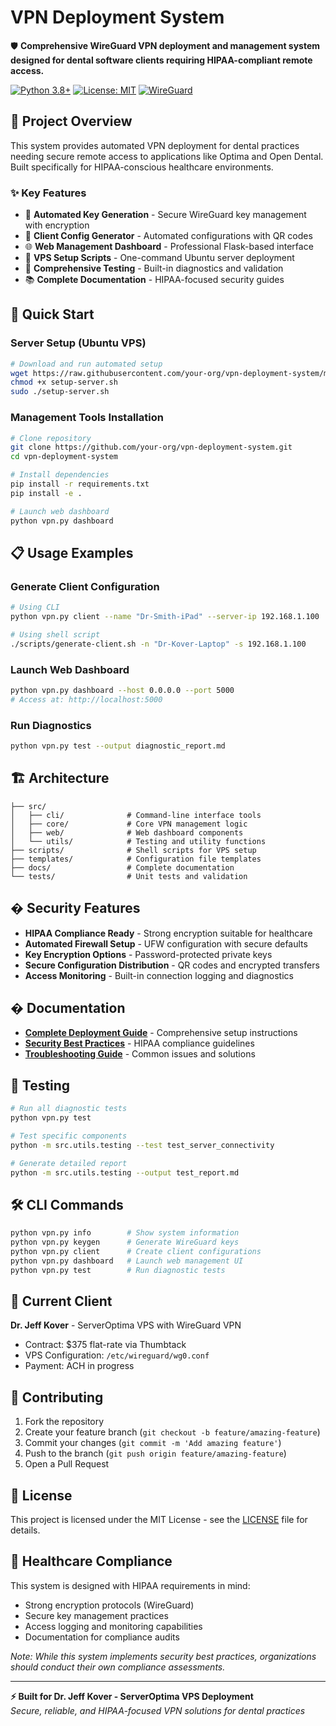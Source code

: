 # VPN Deployment System

🛡️ **Comprehensive WireGuard VPN deployment and management system designed for dental software clients requiring HIPAA-compliant remote access.**

[![Python 3.8+](https://img.shields.io/badge/python-3.8+-blue.svg)](https://www.python.org/downloads/)
[![License: MIT](https://img.shields.io/badge/License-MIT-yellow.svg)](https://opensource.org/licenses/MIT)
[![WireGuard](https://img.shields.io/badge/VPN-WireGuard-orange.svg)](https://www.wireguard.com/)

## 🎯 Project Overview

This system provides automated VPN deployment for dental practices needing secure remote access to applications like Optima and Open Dental. Built specifically for HIPAA-conscious healthcare environments.

### ✨ Key Features

- 🔐 **Automated Key Generation** - Secure WireGuard key management with encryption
- 📱 **Client Config Generator** - Automated configurations with QR codes
- 🌐 **Web Management Dashboard** - Professional Flask-based interface
- 📜 **VPS Setup Scripts** - One-command Ubuntu server deployment
- 🧪 **Comprehensive Testing** - Built-in diagnostics and validation
- 📚 **Complete Documentation** - HIPAA-focused security guides

## 🚀 Quick Start

### Server Setup (Ubuntu VPS)
```bash
# Download and run automated setup
wget https://raw.githubusercontent.com/your-org/vpn-deployment-system/main/scripts/setup-server.sh
chmod +x setup-server.sh
sudo ./setup-server.sh
```

### Management Tools Installation
```bash
# Clone repository
git clone https://github.com/your-org/vpn-deployment-system.git
cd vpn-deployment-system

# Install dependencies
pip install -r requirements.txt
pip install -e .

# Launch web dashboard
python vpn.py dashboard
```

## 📋 Usage Examples

### Generate Client Configuration
```bash
# Using CLI
python vpn.py client --name "Dr-Smith-iPad" --server-ip 192.168.1.100

# Using shell script
./scripts/generate-client.sh -n "Dr-Kover-Laptop" -s 192.168.1.100
```

### Launch Web Dashboard
```bash
python vpn.py dashboard --host 0.0.0.0 --port 5000
# Access at: http://localhost:5000
```

### Run Diagnostics
```bash
python vpn.py test --output diagnostic_report.md
```

## 🏗️ Architecture

```
├── src/
│   ├── cli/              # Command-line interface tools
│   ├── core/             # Core VPN management logic
│   ├── web/              # Web dashboard components
│   └── utils/            # Testing and utility functions
├── scripts/              # Shell scripts for VPS setup
├── templates/            # Configuration file templates
├── docs/                 # Complete documentation
└── tests/                # Unit tests and validation
```

## � Security Features

- **HIPAA Compliance Ready** - Strong encryption suitable for healthcare
- **Automated Firewall Setup** - UFW configuration with secure defaults
- **Key Encryption Options** - Password-protected private keys
- **Secure Configuration Distribution** - QR codes and encrypted transfers
- **Access Monitoring** - Built-in connection logging and diagnostics

## � Documentation

- [**Complete Deployment Guide**](docs/DEPLOYMENT_GUIDE.md) - Comprehensive setup instructions
- [**Security Best Practices**](docs/DEPLOYMENT_GUIDE.md#security-best-practices) - HIPAA compliance guidelines
- [**Troubleshooting Guide**](docs/DEPLOYMENT_GUIDE.md#troubleshooting) - Common issues and solutions

## 🧪 Testing

```bash
# Run all diagnostic tests
python vpn.py test

# Test specific components
python -m src.utils.testing --test test_server_connectivity

# Generate detailed report
python -m src.utils.testing --output test_report.md
```

## 🛠️ CLI Commands

```bash
python vpn.py info        # Show system information
python vpn.py keygen      # Generate WireGuard keys  
python vpn.py client      # Create client configurations
python vpn.py dashboard   # Launch web management UI
python vpn.py test        # Run diagnostic tests
```

## 🎯 Current Client

**Dr. Jeff Kover** - ServerOptima VPS with WireGuard VPN
- Contract: $375 flat-rate via Thumbtack
- VPS Configuration: `/etc/wireguard/wg0.conf`
- Payment: ACH in progress

## 🤝 Contributing

1. Fork the repository
2. Create your feature branch (`git checkout -b feature/amazing-feature`)
3. Commit your changes (`git commit -m 'Add amazing feature'`)
4. Push to the branch (`git push origin feature/amazing-feature`)
5. Open a Pull Request

## 📝 License

This project is licensed under the MIT License - see the [LICENSE](LICENSE) file for details.

## 🏥 Healthcare Compliance

This system is designed with HIPAA requirements in mind:
- Strong encryption protocols (WireGuard)
- Secure key management practices
- Access logging and monitoring capabilities
- Documentation for compliance audits

*Note: While this system implements security best practices, organizations should conduct their own compliance assessments.*

---

**⚡ Built for Dr. Jeff Kover - ServerOptima VPS Deployment**  
*Secure, reliable, and HIPAA-focused VPN solutions for dental practices*
